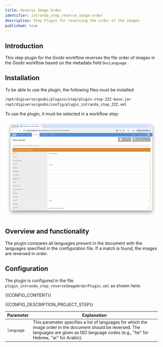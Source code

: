 ```yaml
---
title: Reverse Image Order
identifier: intranda_step_reverse_image-order
description: Step Plugin for reversing the order of the images
published: true
---
```


## Introduction
This step plugin for the Goobi workflow reverses the file order of images in the Goobi workflow based on the metadata field `DocLanguage` .

## Installation
To be able to use the plugin, the following files must be installed:

```bash
/opt/digiverso/goobi/plugins/step/plugin-step-ZZZ-base.jar
/opt/digiverso/goobi/config/plugin_intranda_step_ZZZ.xml
```

To use the plugin, it must be selected in a workflow step:

![Configuration of the workflow step for using the plugin](screen1_en.png)


## Overview and functionality
The plugin compares all languages present in the document with the languages specified in the configuration file. If a match is found, the images are reversed in order.

## Configuration
The plugin is configured in the file `plugin_intranda_step_reverseImageOrderPlugin.xml` as shown here:

{{CONFIG_CONTENT}}

{{CONFIG_DESCRIPTION_PROJECT_STEP}}

Parameter               | Explanation
------------------------|------------------------------------
`language`              | This parameter specifies a list of languages for which the image order in the document should be reversed. The languages are given as ISO language codes (e.g., "he" for Hebrew, "ar" for Arabic). |